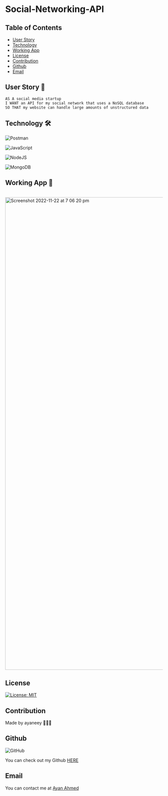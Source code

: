 # Social-Networking-API

## Table of Contents

- [User Story](#UserStory)
- [Technology](#Technology)
- [Working App](#WorkingApp)
- [License](#License)
- [Contribution](#Contribution)
- [Github](#Github)
- [Email](#Email)

## User Story 📖

```
AS A social media startup
I WANT an API for my social network that uses a NoSQL database
SO THAT my website can handle large amounts of unstructured data

```

## Technology 🛠

![Postman](https://img.shields.io/badge/Postman-FF6C37?style=for-the-badge&logo=postman&logoColor=white)

![JavaScript](https://img.shields.io/badge/javascript-%23323330.svg?style=for-the-badge&logo=javascript&logoColor=%23F7DF1E)

![NodeJS](https://img.shields.io/badge/node.js-6DA55F?style=for-the-badge&logo=node.js&logoColor=white)

![MongoDB](https://img.shields.io/badge/MongoDB-%234ea94b.svg?style=for-the-badge&logo=mongodb&logoColor=white)

## Working App 👀

<br>
<img width="1512" alt="Screenshot 2022-11-22 at 7 06 20 pm" src="https://user-images.githubusercontent.com/108099259/203400438-30a3719c-a7f0-44ef-a87e-21c7f4c95b73.png">

## License

[![License: MIT](https://img.shields.io/badge/License-MIT-yellow.svg)](https://opensource.org/licenses/MIT)

## Contribution

Made by ayaneey 👩🏽‍💻

## Github

![GitHub](https://img.shields.io/badge/github-%23121011.svg?style=for-the-badge&logo=github&logoColor=white)

You can check out my Github [HERE](https://github.com/ayaneey)

## Email

You can contact me at [Ayan Ahmed](mailto:ayanahmed0210@gmail.com)
